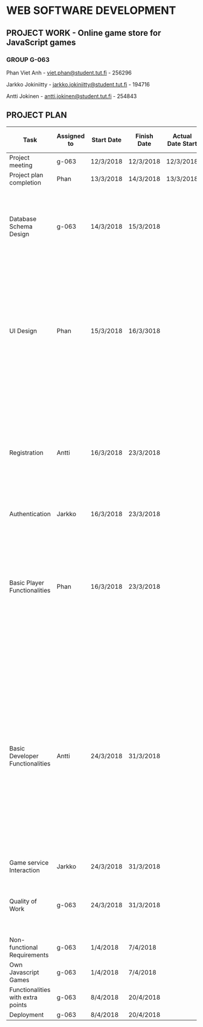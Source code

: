 WEB SOFTWARE DEVELOPMENT
=================
## PROJECT WORK - Online game store for JavaScript games
### GROUP G-063
Phan Viet Anh - viet.phan@student.tut.fi - 256296

Jarkko Jokiniitty - jarkko.jokiniitty@student.tut.fi - 194716 

Antti Jokinen - antti.jokinen@student.tut.fi - 254843

## PROJECT PLAN

| Task  | Assigned to | Start Date | Finish Date | Actual Date Start | Actual Date Finish | METHOD |
| ------------- | ------------- |----------- | -----------| ------------| -----------| -------------|
| Project meeting  | g-063  |  12/3/2018  |  12/3/2018  |  12/3/2018  |  12/3/2018  |  |
| Project plan completion  | Phan  | 13/3/2018 | 14/3/2018 | 13/3/2018 | 13/3/2018 |   |
| Database Schema Design  | g-063  | 14/3/2018 | 15/3/2018 |   |   | Discuss in group about the datatables and their attributes, then making decision that some suitable models should be in the database  |
| UI Design  | Phan  | 15/3/2018 | 16/3/3018 |   |   | Making a mockup and discuss in group about the suitable layout for the Store. Will use HTML/CSS/JS to convert layout to be Template in Django. Maybe there are some webapps in project where their template maybe different from each other |
| Registration  | Antti  | 16/3/2018 | 23/3/2018 |   |   | <ul><li>views: registration view, profile view for player and developer</li><li>models: modified Djangos user models (specified in database schema)</li></ul>  |
| Authentication  | Jarkko  | 16/3/2018 | 23/3/2018 |   |   |   |
| Basic Player Functionalities  | Phan  | 16/3/2018 | 23/3/2018 |   |   | <ul><li>URLs: profile, buy games, play games, payment</li><li>Views: process and response which is suitable views for each url</li><li>Template: change appropriately to each view</li></ul>  |
| Basic Developer Functionalities  | Antti  | 24/3/2018 | 31/3/2018 |   |   | <ul><li>URLs: adding, modifying and removing game URLs</li><li>statistics: sales per day per game</li><li>developers can only interact with their own games( views: developer profile view, statistics view <br>models: games model, developer user model)</li></ul>  |
| Game service Interaction  | Jarkko  | 24/3/2018 | 31/3/2018 |   |   |   |
| Quality of Work  | g-063 | 24/3/2018 | 31/3/2018 |   |   | <ul><li>Write some meaningful tests for each webapp</li><li>Improve UX</li></ul>  |
| Non-functional Requirements  | g-063  | 1/4/2018 | 7/4/2018 |   |   |   |
| Own Javascript Games  | g-063  | 1/4/2018 | 7/4/2018 |   |   |  to be added later |
| Functionalities with extra points  | g-063  | 8/4/2018 | 20/4/2018 |   |   | to be added later |
| Deployment | g-063 | 8/4/2018 | 20/4/2018 |   |   |   |


